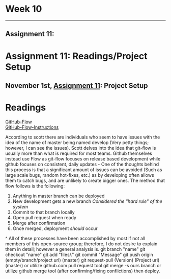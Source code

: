 # Week 10
---
## Assignment 11:

# Assignment 11: Readings/Project Setup

## November 1st, [Assignment 11](http://www.compsci.hunter.cuny.edu/~sweiss/course_materials/cs_ossd/assignments/assignment_11_project_setup.pdf): Project Setup

# Readings
[GitHub-Flow](http://scottchacon.com/2011/08/31/github-flow.html)   
[GitHub-Flow-Instructions](https://help.github.com/articles/github-flow/)

According to scott there are individuals who seem to have issues with the idea of the name of master being named develop (Very petty things; however, I can see the issues). Scott delves into the idea that git-flow is usually more than what is required for most teams. Github themselves instead use Flow as git-flow focuses on release based development while github focuses on consistent, daily updates - One of the thoughts behind this process is that a significant amount of issues can be avoided (Such as large scale bugs, random hot-fixes, etc.) as by developing often allows them to catch bugs, and are unlikely to create bigger ones. The method that flow follows is the following:
1) Anything in master branch can be deployed
2) New development gets a new branch *Considered the "hard rule" of the system*
3) Commit to that branch locally
4) Open pull request when ready
5) Merge after confirmation
6) Once merged, deployment _should_ occur

^ All of these processes have been accomplished by most if not all members of this open-source group; therefore, I do not desire to explain them in detail; however a general analysis is. 
git branch "name"
git checkout "name"
git add "files/."
git commit "Message"
git push origin (empty/branch/project url) (master)
git request-pull (Version) (Project url) (master) or utilize github.com pull request tool
git merge -s ours branch or utilize github merge tool (after confirming/fixing conflictions)
then deploy.

